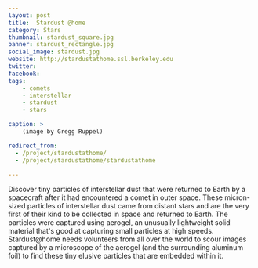 ```yaml
---
layout: post
title:  Stardust @home
category: Stars
thumbnail: stardust_square.jpg
banner: stardust_rectangle.jpg
social_image: stardust.jpg
website: http://stardustathome.ssl.berkeley.edu
twitter:
facebook:
tags:
    - comets
    - interstellar
    - stardust
    - stars

caption: >
    (image by Gregg Ruppel)

redirect_from:
  - /project/stardustathome/    
  - /project/stardustathome/stardustathome   

---
```

Discover tiny particles of interstellar dust that were returned to Earth by a spacecraft after it had encountered a comet in outer space. These micron-sized particles of interstellar dust came from distant stars and are the very first of their kind to be collected in space and returned to Earth. The particles were captured using aerogel, an unusually lightweight solid material that's good at capturing small particles at high speeds. Stardust@home needs volunteers from all over the world to scour images captured by a microscope of the aerogel (and the surrounding aluminum foil) to find these tiny elusive particles that are embedded within it.
